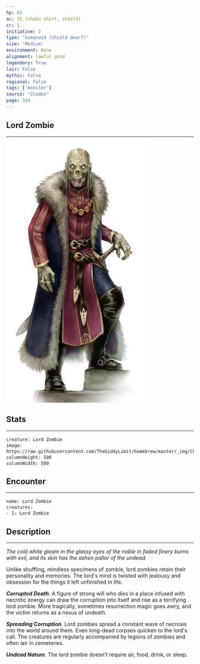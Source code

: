 ```yaml
---
hp: 82
ac: 15 (chain shirt, shield)
cr: 5
initiative: 2
type: 'humanoid (shield dwarf)'    
size: 'Medium'
environment: None
alignment: lawful good
legendary: True
lair: False
mythic: False
regional: False
tags: ['monster']
source: "CCodex"
page: 394
---
```


## Lord Zombie
---

![|600](https://raw.githubusercontent.com/TheGiddyLimit/homebrew/master/_img/CCodex/Lordzombie.jpg)

## Stats
---

```statblock
creature: Lord Zombie
image: https://raw.githubusercontent.com/TheGiddyLimit/homebrew/master/_img/CCodex/lordzombie_token.png
columnHeight: 500
columnWidth: 500
```

## Encounter
---

```encounter-table
name: Lord Zombie
creatures:
- 1: Lord Zombie
```

## Description
---
_The cold white gleam in the glassy eyes of the noble in faded finery burns with evil, and its skin has the ashen pallor of the undead._

Unlike shuffling, mindless specimens of zombie, lord zombies retain their personality and memories. The lord's mind is twisted with jealousy and obsession for the things it left unfinished in life.

**_Corrupted Death_**. A figure of strong will who dies in a place infused with necrotic energy can draw the corruption into itself and rise as a terrifying lord zombie. More tragically, sometimes resurrection magic goes awry, and the victim returns as a nexus of undeath.

**_Spreading Corruption_**. Lord zombies spread a constant wave of necrosis into the world around them. Even long-dead corpses quicken to the lord's call. The creatures are regularly accompanied by legions of zombies and often lair in cemeteries.

**_Undead Nature_**. The lord zombie doesn't require air, food, drink, or sleep.






